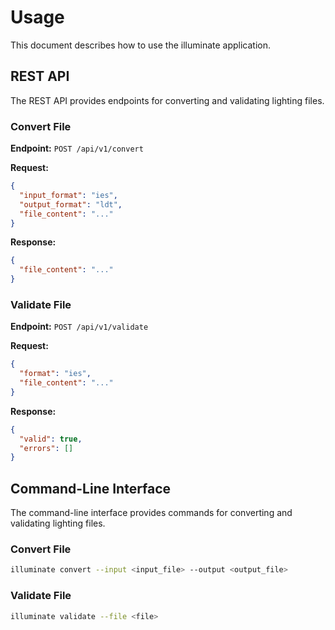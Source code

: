 # Usage

This document describes how to use the illuminate application.

## REST API

The REST API provides endpoints for converting and validating lighting files.

### Convert File

**Endpoint:** `POST /api/v1/convert`

**Request:**

```json
{
  "input_format": "ies",
  "output_format": "ldt",
  "file_content": "..."
}
```

**Response:**

```json
{
  "file_content": "..."
}
```

### Validate File

**Endpoint:** `POST /api/v1/validate`

**Request:**

```json
{
  "format": "ies",
  "file_content": "..."
}
```

**Response:**

```json
{
  "valid": true,
  "errors": []
}
```

## Command-Line Interface

The command-line interface provides commands for converting and validating lighting files.

### Convert File

```bash
illuminate convert --input <input_file> --output <output_file>
```

### Validate File

```bash
illuminate validate --file <file>
```

